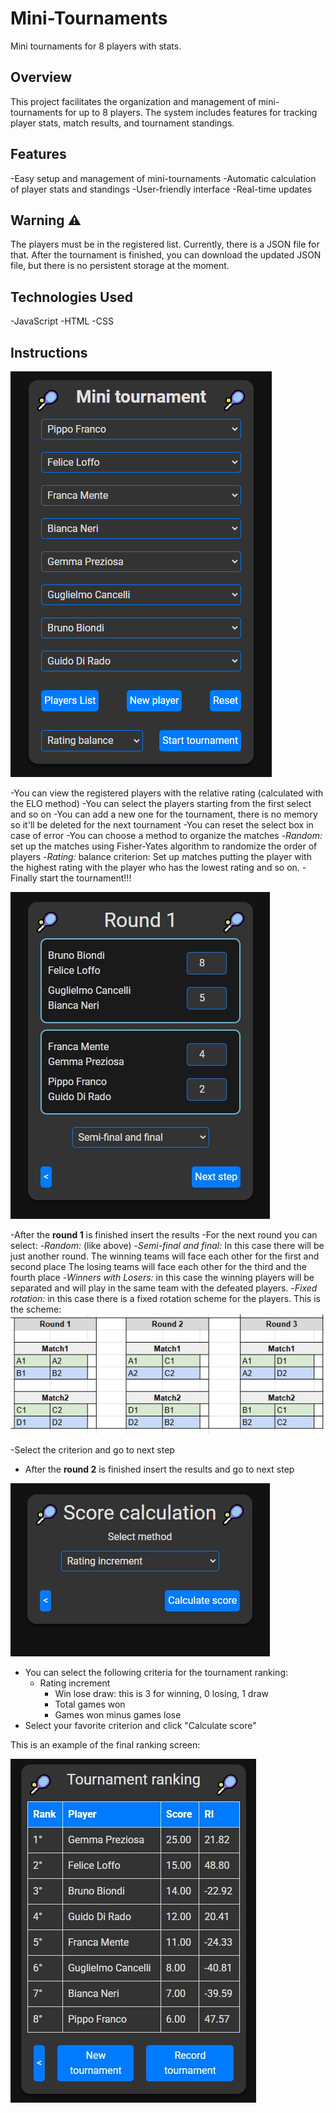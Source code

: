 # Mini-Tournaments

Mini tournaments for 8 players with stats.

## Overview

This project facilitates the organization and management of mini-tournaments for up to 8 players.
The system includes features for tracking player stats, match results, and tournament standings.

## Features

-Easy setup and management of mini-tournaments
-Automatic calculation of player stats and standings
-User-friendly interface
-Real-time updates

## Warning :warning:

The players must be in the registered list. Currently, there is a JSON file for that.
After the tournament is finished, you can download the updated JSON file,
but there is no persistent storage at the moment.

## Technologies Used

-JavaScript
-HTML
-CSS

## Instructions

![Home screen](/assets/screenshots/home-screen.png)

-You can view the registered players with the relative rating (calculated with the ELO method)
-You can select the players starting from the first select and so on
-You can add a new one for the tournament, there is no memory so it'll be deleted for the next tournament
-You can reset the select box in case of error
-You can choose a method to organize the matches
    -_Random:_ set up the matches using Fisher-Yates algorithm to randomize the order of players
    -_Rating:_ balance criterion: Set up matches putting the player with the highest rating with the player who has the lowest rating and so on.
-Finally start the tournament!!!

![Round1](/assets/screenshots/Round1.jpg)

-After the **round 1** is finished insert the results
-For the next round you can select:
    -_Random:_ (like above)
    -_Semi-final and final:_ In this case there will be just another round.
        The winning teams will face each other for the first and second place
        The losing teams will face each other for the third and the fourth place
    -_Winners with Losers:_ in this case the winning players will be separated
        and will play in the same team with the defeated players.
    -_Fixed rotation:_ in this case there is a fixed rotation scheme for the players. This is the scheme:
    ![here](/assets/screenshots/FixedRotation.jpg)

-Select the criterion and go to next step

- After the **round 2** is finished insert the results and go to next step

![Score Calculation](/assets/screenshots/ScoreCalculation.jpg)

- You can select the following criteria for the tournament ranking:
  - Rating increment
    - Win lose draw: this is 3 for winning, 0 losing, 1 draw
    - Total games won
    - Games won minus games lose
- Select your favorite criterion and click "Calculate score"

This is an example of the final ranking screen:

![Final Ranking](/assets/screenshots/Final_rankig.jpg)
